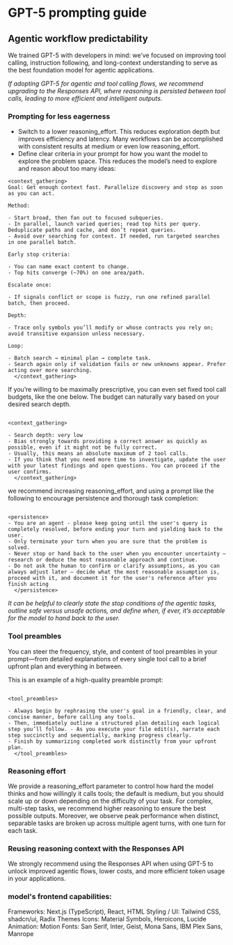 # GPT-5 prompting guide

## Agentic workflow predictability

We trained GPT-5 with developers in mind: we’ve focused on improving tool calling, instruction following, and long-context understanding to serve as the best foundation model for agentic applications.

_If adopting GPT-5 for agentic and tool calling flows, we recommend upgrading to the Responses API, where reasoning is persisted between tool calls, leading to more efficient and intelligent outputs._

### Prompting for less eagerness

- Switch to a lower reasoning_effort. This reduces exploration depth but improves efficiency and latency. Many workflows can be accomplished with consistent results at medium or even low reasoning_effort.
- Define clear criteria in your prompt for how you want the model to explore the problem space. This reduces the model’s need to explore and reason about too many ideas:

```
<context_gathering>
Goal: Get enough context fast. Parallelize discovery and stop as soon as you can act.

Method:

- Start broad, then fan out to focused subqueries.
- In parallel, launch varied queries; read top hits per query. Deduplicate paths and cache, and don’t repeat queries.
- Avoid over searching for context. If needed, run targeted searches in one parallel batch.

Early stop criteria:

- You can name exact content to change.
- Top hits converge (~70%) on one area/path.

Escalate once:

- If signals conflict or scope is fuzzy, run one refined parallel batch, then proceed.

Depth:

- Trace only symbols you’ll modify or whose contracts you rely on; avoid transitive expansion unless necessary.

Loop:

- Batch search → minimal plan → complete task.
- Search again only if validation fails or new unknowns appear. Prefer acting over more searching.
  </context_gathering>

```

If you’re willing to be maximally prescriptive, you can even set fixed tool call budgets, like the one below. The budget can naturally vary based on your desired search depth.

```

<context_gathering>

- Search depth: very low
- Bias strongly towards providing a correct answer as quickly as possible, even if it might not be fully correct.
- Usually, this means an absolute maximum of 2 tool calls.
- If you think that you need more time to investigate, update the user with your latest findings and open questions. You can proceed if the user confirms.
  </context_gathering>

```

we recommend increasing reasoning_effort, and using a prompt like the following to encourage persistence and thorough task completion:

```

<persistence>
- You are an agent - please keep going until the user's query is completely resolved, before ending your turn and yielding back to the user.
- Only terminate your turn when you are sure that the problem is solved.
- Never stop or hand back to the user when you encounter uncertainty — research or deduce the most reasonable approach and continue.
- Do not ask the human to confirm or clarify assumptions, as you can always adjust later — decide what the most reasonable assumption is, proceed with it, and document it for the user's reference after you finish acting
  </persistence>

```

_It can be helpful to clearly state the stop conditions of the agentic tasks, outline safe versus unsafe actions, and define when, if ever, it’s acceptable for the model to hand back to the user._

### Tool preambles

You can steer the frequency, style, and content of tool preambles in your prompt—from detailed explanations of every single tool call to a brief upfront plan and everything in between.

This is an example of a high-quality preamble prompt:

```

<tool_preambles>

- Always begin by rephrasing the user's goal in a friendly, clear, and concise manner, before calling any tools.
- Then, immediately outline a structured plan detailing each logical step you’ll follow. - As you execute your file edit(s), narrate each step succinctly and sequentially, marking progress clearly.
- Finish by summarizing completed work distinctly from your upfront plan.
  </tool_preambles>

```

### Reasoning effort

We provide a reasoning_effort parameter to control how hard the model thinks and how willingly it calls tools; the default is medium, but you should scale up or down depending on the difficulty of your task. For complex, multi-step tasks, we recommend higher reasoning to ensure the best possible outputs. Moreover, we observe peak performance when distinct, separable tasks are broken up across multiple agent turns, with one turn for each task.

### Reusing reasoning context with the Responses API

We strongly recommend using the Responses API when using GPT-5 to unlock improved agentic flows, lower costs, and more efficient token usage in your applications.

### model's frontend capabilities:

Frameworks: Next.js (TypeScript), React, HTML
Styling / UI: Tailwind CSS, shadcn/ui, Radix Themes
Icons: Material Symbols, Heroicons, Lucide
Animation: Motion
Fonts: San Serif, Inter, Geist, Mona Sans, IBM Plex Sans, Manrope
